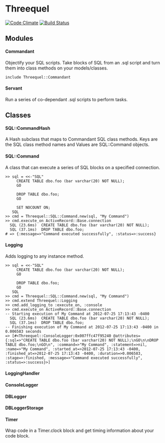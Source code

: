 Threequel
=========

[![Code Climate](https://codeclimate.com/badge.png)](https://codeclimate.com/github/jackross/threequel)
[![Build Status](https://secure.travis-ci.org/jackross/threequel.png)](http://travis-ci.org/jackross/threequel)


Modules
-------

#### Commandant

Objectify your SQL scripts.  Take blocks of SQL from an .sql script and turn them into class methods on your models/classes.

    include Threequel::Commandant


#### Servant

Run a series of co-dependant .sql scripts to perform tasks.


Classes
-------

#### SQL::CommandHash
A Hash subclass that maps to Commandant SQL class methods.  Keys are the SQL class method names and Values are SQL::Command objects.

#### SQL::Command
A class that can execute a series of SQL blocks on a specified connection.

    >> sql = <<-"SQL"
         CREATE TABLE dbo.foo (bar varchar(20) NOT NULL);
         GO

         DROP TABLE dbo.foo;
         GO

         SET NOCOUNT ON;
       SQL
    >> cmd = Threequel::SQL::Command.new(sql, "My Command")
    >> cmd.execute_on ActiveRecord::Base.connection
      SQL (23.6ms)  CREATE TABLE dbo.foo (bar varchar(20) NOT NULL);
      SQL (37.1ms)  DROP TABLE dbo.foo;
    # => {:message=>"Command executed successfully", :status=>:success} 

#### Logging

Adds logging to any instance method.

    >> sql = <<-"SQL"
         CREATE TABLE dbo.foo (bar varchar(20) NOT NULL);
         GO

         DROP TABLE dbo.foo;
         GO
       SQL
    >> cmd = Threequel::SQL::Command.new(sql, "My Command")
    >> cmd.extend Threequel::Logging
    >> cmd.add_logging_to :execute_on, :console
    >> cmd.execute_on ActiveRecord::Base.connection
    -- Starting execution of My Command at 2012-07-25 17:13:43 -0400
      SQL (23.6ms)  CREATE TABLE dbo.foo (bar varchar(20) NOT NULL);
      SQL (37.1ms)  DROP TABLE dbo.foo;
    -- Finishing execution of My Command at 2012-07-25 17:13:43 -0400 in 0.006583 seconds
    => [#<Threequel::ConsoleLogger:0x007ffc47f95240 @attributes={:sql=>"CREATE TABLE dbo.foo (bar varchar(20) NOT NULL);\nGO\n\nDROP TABLE dbo.foo;\nGO\n", :command=>"My Command", :statement=>nil, :name=>"My Command", :started_at=>2012-07-25 17:13:43 -0400, :finished_at=>2012-07-25 17:13:43 -0400, :duration=>0.006583, :stage=>:finished, :message=>"Command executed successfully", :status=>:success}>]

#### LoggingHandler

#### ConsoleLogger

#### DBLogger

#### DBLoggerStorage

#### Timer

Wrap code in a Timer.clock block and get timing information about your code block.
